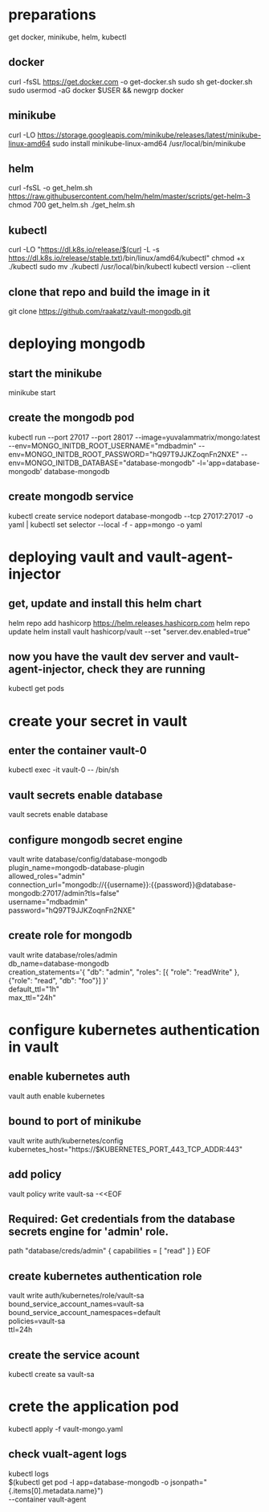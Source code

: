 # preparations
get docker, minikube, helm, kubectl

## docker
curl -fsSL https://get.docker.com -o get-docker.sh
sudo sh get-docker.sh
sudo usermod -aG docker $USER && newgrp docker

## minikube
curl -LO https://storage.googleapis.com/minikube/releases/latest/minikube-linux-amd64
sudo install minikube-linux-amd64 /usr/local/bin/minikube

## helm
curl -fsSL -o get_helm.sh https://raw.githubusercontent.com/helm/helm/master/scripts/get-helm-3
chmod 700 get_helm.sh
./get_helm.sh

## kubectl
curl -LO "https://dl.k8s.io/release/$(curl -L -s https://dl.k8s.io/release/stable.txt)/bin/linux/amd64/kubectl"
chmod +x ./kubectl
sudo mv ./kubectl /usr/local/bin/kubectl
kubectl version --client

## clone that repo and build the image in it
git clone https://github.com/raakatz/vault-mongodb.git



# deploying mongodb 
## start the minikube
minikube start

## create the mongodb pod 
kubectl run   --port 27017 --port 28017  --image=yuvalammatrix/mongo:latest --env=MONGO_INITDB_ROOT_USERNAME="mdbadmin" --env=MONGO_INITDB_ROOT_PASSWORD="hQ97T9JJKZoqnFn2NXE" --env=MONGO_INITDB_DATABASE="database-mongodb"  -l='app=database-mongodb' database-mongodb

## create mongodb service
kubectl create service nodeport database-mongodb --tcp 27017:27017  -o yaml | kubectl set selector --local -f - app=mongo -o yaml



# deploying vault and vault-agent-injector
## get, update and install this helm chart
helm repo add hashicorp https://helm.releases.hashicorp.com
helm repo update
helm install vault hashicorp/vault --set "server.dev.enabled=true"

## now you have the vault dev server and vault-agent-injector, check they are running
kubectl get pods



# create your secret in vault
## enter the container vault-0
kubectl exec -it vault-0 -- /bin/sh

## vault secrets enable database
vault secrets enable database

## configure mongodb secret engine
vault write database/config/database-mongodb \
    plugin_name=mongodb-database-plugin \
    allowed_roles="admin" \
    connection_url="mongodb://{{username}}:{{password}}@database-mongodb:27017/admin?tls=false" \
    username="mdbadmin" \
    password="hQ97T9JJKZoqnFn2NXE"

## create role for mongodb
vault write database/roles/admin \
    db_name=database-mongodb \
    creation_statements='{ "db": "admin", "roles": [{ "role": "readWrite" }, {"role": "read", "db": "foo"}] }' \
    default_ttl="1h" \
    max_ttl="24h"
    
   
   
# configure kubernetes authentication in vault
## enable kubernetes auth
vault auth enable kubernetes

## bound to port of minikube
vault write auth/kubernetes/config \
    kubernetes_host="https://$KUBERNETES_PORT_443_TCP_ADDR:443"
  
## add policy 
vault policy write vault-sa -<<EOF
## Required: Get credentials from the database secrets engine for 'admin' role.
path "database/creds/admin" {
  capabilities = [ "read" ]
}
EOF

## create kubernetes authentication role
vault write auth/kubernetes/role/vault-sa \
    bound_service_account_names=vault-sa \
    bound_service_account_namespaces=default \
    policies=vault-sa \
    ttl=24h

## create the service acount
kubectl create sa vault-sa
                                   

                                   
# crete the application pod
kubectl apply -f vault-mongo.yaml
                                   
## check vualt-agent logs                                   
kubectl logs \
    $(kubectl get pod -l app=database-mongodb -o jsonpath="{.items[0].metadata.name}") \
    --container vault-agent
